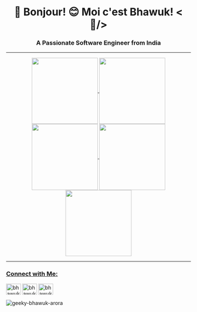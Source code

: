 <h1 align="center">💫 Bonjour! 😊 Moi c'est Bhawuk! <🤠/></h1>
<h3 align="center">A Passionate Software Engineer from India</h3>

---

<div align="center">
<a href="https://github.com/geeky-bhawuk-arora">
<img align="center" src="http://github-profile-summary-cards.vercel.app/api/cards/stats?username=geeky-bhawuk-arora&theme=2077" height="180em" />
<img align="center" src="http://github-profile-summary-cards.vercel.app/api/cards/most-commit-language?username=geeky-bhawuk-arora&theme=2077" height="180em" />
<img align="center" src="http://github-profile-summary-cards.vercel.app/api/cards/repos-per-language?username=geeky-bhawuk-arora&theme=2077" height="180em" />
<img align="center" src="http://github-profile-summary-cards.vercel.app/api/cards/productive-time?username=geeky-bhawuk-arora&theme=2077" height="180em" />
<img align="center" src="http://github-profile-summary-cards.vercel.app/api/cards/profile-details?username=geeky-bhawuk-arora&theme=2077" height="180em" />
</div>

---
<h3 align="left">Connect with Me:</h3>
<p align="left">
<a href="https://twitter.com/bhawukarora" target="blank"><img align="center" src="https://raw.githubusercontent.com/rahuldkjain/github-profile-readme-generator/master/src/images/icons/Social/twitter.svg" alt="bhawukarora" height="30" width="40" /></a>
<a href="https://linkedin.com/in/bhawuk-arora" target="blank"><img align="center" src="https://raw.githubusercontent.com/rahuldkjain/github-profile-readme-generator/master/src/images/icons/Social/linked-in-alt.svg" alt="bhawuk-arora" height="30" width="40" /></a>
<a href="https://instagram.com/bhawuk_arora" target="blank"><img align="center" src="https://raw.githubusercontent.com/rahuldkjain/github-profile-readme-generator/master/src/images/icons/Social/instagram.svg" alt="bhawuk_arora" height="30" width="40" /></a>

<p align="left"> <img src="https://komarev.com/ghpvc/?username=geeky-bhawuk-arora&label=Profile%20views&color=0e75b6&style=flat" alt="geeky-bhawuk-arora" /> </p>





